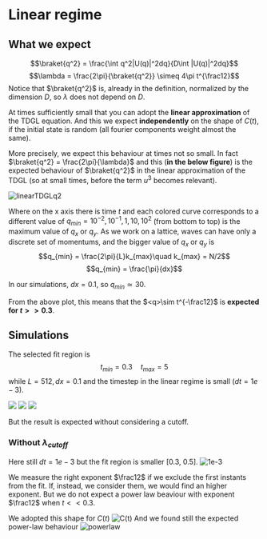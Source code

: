 # Linear regime


## What we expect
$$\braket{q^2} = \frac{\int q^2|U(q)|^2dq}{D\int |U(q)|^2dq}$$
$$\lambda = \frac{2\pi}{\braket{q^2}} \simeq 4\pi t^{\frac12}$$
Notice that $\braket{q^2}$ is, already in the definition, normalized by the dimension $D$, so $\lambda$ does not depend on $D$.


At times sufficiently small that you can adopt the **linear approximation** of the TDGL equation.
And this we expect **independently** on the shape of $C(t)$, if the initial state is random (all fourier components weight almost the same).

More precisely, we expect this behaviour at times not so small.
In fact $\braket{q^2} = \frac{2\pi}{\lambda}$ and this (**in the below figure**) is the expected behaviour of $\braket{q^2}$ in the linear approximation of the TDGL (so at small times, before the term $u^3$ becomes relevant).

![linearTDGLq2](linear_regime_q2.png?raw=true)

Where on the x axis there is time $t$ and each colored curve corresponds to a different value of $q_{min} = 10^{-2}, 10^{-1}, 1, 10, 10^2$ (from bottom to top) is the maximum value of $q_x$ or $q_y$. As we work on a lattice, waves can have only a discrete set of momentums, and the bigger value of $q_x$ or $q_y$ is
$$q_{min} = \frac{2\pi}{L}k_{max}\quad k_{max} = N/2$$
$$q_{min} = \frac{\pi}{dx}$$

In our simulations, $dx = 0.1$, so $q_{min}\simeq 30$.

From the above plot, this means that the $<q>\sim t^{-\frac12}$ is **expected for $t>>0.3$**.


## Simulations
The selected fit region is
$$t_{min} = 0.3\quad t_{max} = 5$$
while $L=512, dx=0.1$ and the timestep in the linear regime is small ($dt=1e-3$).

![](q2/C=1/20_06_linear_regime.png?raw=true) 
![](q2/oscillatory%20C0=1/T=2.5/21_06_linear.png?raw=true) 
![](q2/oscillatory%20C0=1/T=25/21_06_linear_regime.png?raw=true)

But the result is expected without considering a cutoff.

### Without $\lambda_{cutoff}$
Here still $dt=1e-3$ but the fit region is smaller [0.3, 0.5].
![1e-3](C=0/q2/dt=0.001.png?raw=true)

We measure the right exponent $\frac12$ if we exclude the first instants from the fit.
If, instead, we consider them, we would find an higher exponent. But we do not expect a power law beaviour with exponent $\frac12$ when $t<<0.3$.

We adopted this shape for $C(t)$
![C(t)](C0=0_A=1/C(t).png?raw=true)
And we found still the expected power-law behaviour
![powerlaw](C0=0_A=1/q2.png?raw=true)